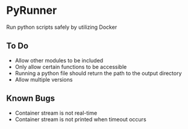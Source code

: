 # PyRunner

Run python scripts safely by utilizing Docker

## To Do

* Allow other modules to be included
* Only allow certain functions to be accessible
* Running a python file should return the path to the output directory
* Allow multiple versions

## Known Bugs

* Container stream is not real-time
* Container stream is not printed when timeout occurs

